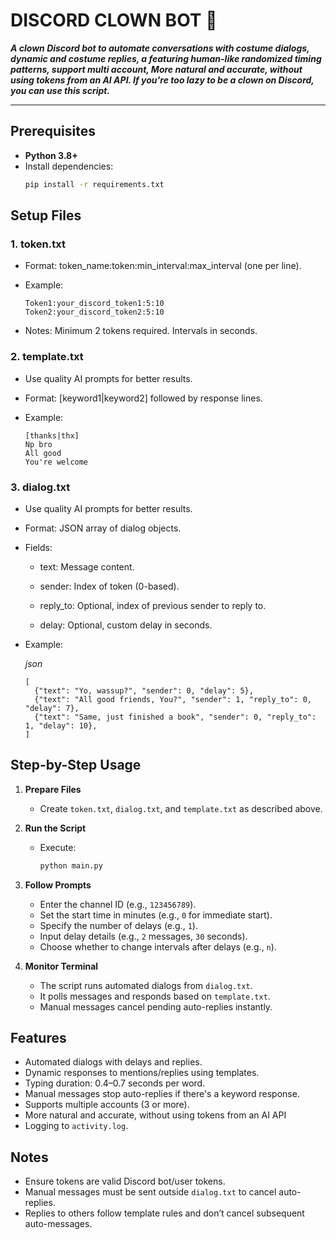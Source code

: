 # DISCORD CLOWN BOT 🤡

**_A clown Discord bot to automate conversations with costume dialogs, dynamic and costume replies, a featuring human-like randomized timing patterns, support multi account, More natural and accurate, without using tokens from an AI API. If you're too lazy to be a clown on Discord, you can use this script._**

---

## Prerequisites
- **Python 3.8+**
- Install dependencies:
  ```bash
  pip install -r requirements.txt
  
## Setup Files

### 1. token.txt

- Format: token_name:token:min_interval:max_interval (one per line).

- Example:

      Token1:your_discord_token1:5:10
      Token2:your_discord_token2:5:10

- Notes: Minimum 2 tokens required. Intervals in seconds.


### 2. template.txt

- Use quality AI prompts for better results.

- Format: [keyword1|keyword2] followed by response lines.

- Example:

      [thanks|thx]  
      Np bro  
      All good  
      You're welcome  

### 3. dialog.txt

- Use quality AI prompts for better results.

- Format: JSON array of dialog objects.

- Fields:

  - text: Message content.

  - sender: Index of token (0-based).

  - reply_to: Optional, index of previous sender to reply to.

  - delay: Optional, custom delay in seconds.


- Example:


    _json_

      [
        {"text": "Yo, wassup?", "sender": 0, "delay": 5},
        {"text": "All good friends, You?", "sender": 1, "reply_to": 0, "delay": 7},
        {"text": "Same, just finished a book", "sender": 0, "reply_to": 1, "delay": 10},
      ]

## Step-by-Step Usage

1. **Prepare Files**  
   - Create `token.txt`, `dialog.txt`, and `template.txt` as described above.

2. **Run the Script**  
   - Execute:
     ```bash
     python main.py
     ```

3. **Follow Prompts**  
   - Enter the channel ID (e.g., `123456789`).  
   - Set the start time in minutes (e.g., `0` for immediate start).  
   - Specify the number of delays (e.g., `1`).  
   - Input delay details (e.g., `2` messages, `30` seconds).  
   - Choose whether to change intervals after delays (e.g., `n`).

4. **Monitor Terminal**  
   - The script runs automated dialogs from `dialog.txt`.  
   - It polls messages and responds based on `template.txt`.  
   - Manual messages cancel pending auto-replies instantly.

## Features

- Automated dialogs with delays and replies.  
- Dynamic responses to mentions/replies using templates.
- Typing duration: 0.4–0.7 seconds per word.
- Manual messages stop auto-replies if there's a keyword response.
- Supports multiple accounts (3 or more).
- More natural and accurate, without using tokens from an AI API
- Logging to `activity.log`.

## Notes

- Ensure tokens are valid Discord bot/user tokens.  
- Manual messages must be sent outside `dialog.txt` to cancel auto-replies.  
- Replies to others follow template rules and don’t cancel subsequent auto-messages.
